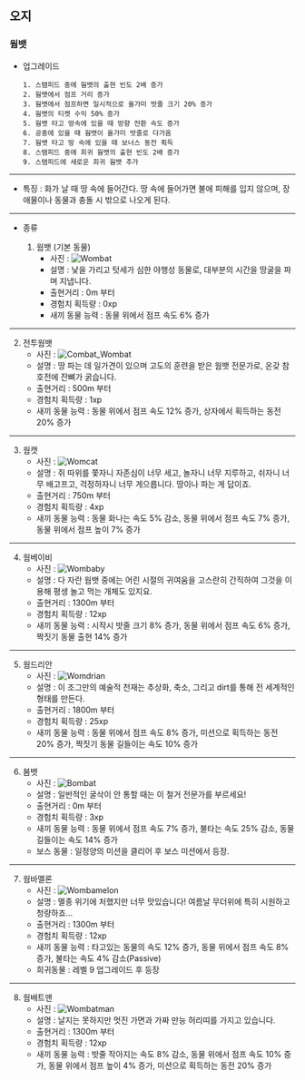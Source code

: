 ## 오지
### 웜뱃

+ 업그레이드

      1. 스탬피드 중에 웜뱃의 출현 빈도 2배 증가
      2. 웜뱃에서 점프 거리 증가
      3. 웜뱃에서 점프하면 일시적으로 올가미 밧줄 크기 20% 증가
      4. 웜뱃의 티켓 수익 50% 증가
      5. 웜뱃 타고 땅속에 있을 때 방향 전환 속도 증가
      6. 공중에 있을 때 웜뱃이 올가미 밧줄로 다가옴
      7. 웜뱃 타고 땅 속에 있을 때 보너스 동전 획득
      8. 스탬피드 중에 희귀 웜뱃의 출현 빈도 2배 증가
      9. 스탬피드에 새로운 희귀 웜뱃 추가

***
+ 특징 : 화가 날 때 땅 속에 들어간다. 땅 속에 들어가면 불에 피해를 입지 않으며, 장애물이나 동물과 충돌 시 밖으로 나오게 된다.
***
+ 종류

  1. 웜뱃 (기본 동물)
      + 사진 : ![Wombat](./picture_wombat/Wombat.png)
      + 설명 : 낯을 가리고 텃세가 심한 야행성 동물로, 대부분의 시간을 땅굴을 파며 지냅니다.
      + 출현거리 : 0m 부터
      + 경험치 획득량 : 0xp
      + 새끼 동물 능력 : 동물 위에서 점프 속도 6% 증가
***
  2. 전투웜뱃
      + 사진 : ![Combat_Wombat](./picture_wombat/Combat_Wombat.png)
      + 설명 : 땅 파는 데 일가견이 있으며 고도의 훈련을 받은 웜뱃 전문가로, 온갖 참호전에 잔뼈가 굵습니다.
      + 출현거리 : 500m 부터
      + 경험치 획득량 : 1xp
      + 새끼 동물 능력 : 동물 위에서 점프 속도 12% 증가, 상자에서 획득하는 동전 20% 증가
***
  3. 웜캣
      + 사진 : ![Womcat](./picture_wombat/Womcat.png)
      + 설명 : 쥐 따위를 쫓자니 자존심이 너무 세고, 놀자니 너무 지루하고, 쉬자니 너무 배고프고, 걱정하자니 너무 게으릅니다. 땅이나 파는 게 답이죠.
      + 출현거리 : 750m 부터
      + 경험치 획득량 : 4xp
      + 새끼 동물 능력 : 동물 화나는 속도 5% 감소, 동물 위에서 점프 속도 7% 증가, 동물 위에서 점프 높이 7% 증가
***
  4. 웜베이비
      + 사진 : ![Wombaby](./picture_wombat/Wombaby.png)
      + 설명 : 다 자란 웜뱃 중에는 어린 시절의 귀여움을 고스란히 간직하여 그것을 이용해 평생 놀고 먹는 개체도 있지요.
      + 출현거리 : 1300m 부터
      + 경험치 획득량 : 12xp
      + 새끼 동물 능력 : 시작시 밧줄 크기 8% 증가, 동물 위에서 점프 속도 6% 증가, 짝짓기 동물 출현 14% 증가

***
  5. 웜드리안
      + 사진 : ![Womdrian](./picture_wombat/Womdrian.png)
      + 설명 : 이 조그만의 예술적 천재는 추상화, 축소, 그리고 dirt를 통해 전 세계적인 형태를 만든다.
      + 출현거리 : 1800m 부터
      + 경험치 획득량 : 25xp
      + 새끼 동물 능력 : 동물 위에서 점프 속도 8% 증가, 미션으로 획득하는 동전 20% 증가, 짝짓기 동물 길들이는 속도 10% 증가
***
  6. 봄뱃
      + 사진 : ![Bombat](./picture_wombat/Bombat.png)
      + 설명 : 일반적인 굴삭이 안 통할 때는 이 철거 전문가를 부르세요!
      + 출현거리 : 0m 부터
      + 경험치 획득량 : 3xp
      + 새끼 동물 능력 : 동물 위에서 점프 속도 7% 증가, 불타는 속도 25% 감소, 동물 길들이는 속도 14% 증가
      + 보스 동물 : 일정양의 미션을 클리어 후 보스 미션에서 등장.
***
  7. 웜바멜론
      + 사진 : ![Wombamelon](./picture_wombat/Wombamelon.png)
      + 설명 : 멸종 위기에 처했지만 너무 맛있습니다! 여름날 무더위에 특히 시원하고 청량하죠...
      + 출현거리 : 1300m 부터
      + 경험치 획득량 : 12xp
      + 새끼 동물 능력 : 타고있는 동물의 속도 12% 증가, 동물 위에서 점프 속도 8% 증가, 불타는 속도 4% 감소(Passive)
      + 희귀동물 : 레벨 9 업그레이드 후 등장
***
  8. 웜배트맨
      + 사진 : ![Wombatman](./picture_wombat/Wombatman.png)
      + 설명 : 날지는 못하지만 멋진 가면과 가짜 만능 허리띠를 가지고 있습니다.
      + 출현거리 : 1300m 부터
      + 경험치 획득량 : 12xp
      + 새끼 동물 능력 : 밧줄 작아지는 속도 8% 감소, 동물 위에서 점프 속도 10% 증가, 동물 위에서 점프 높이 4% 증가, 미션으로 획득하는 동전 20% 증가
